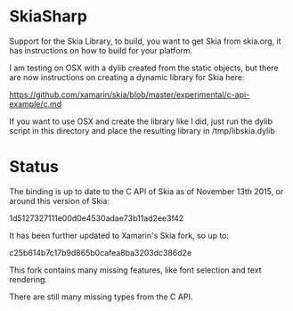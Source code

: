 # SkiaSharp

Support for the Skia Library, to build, you want to get Skia from skia.org, it has instructions
on how to build for your platform.   

I am testing on OSX with a dylib created from the static objects, but there are now instructions
on creating a dynamic library for Skia here:

https://github.com/xamarin/skia/blob/master/experimental/c-api-example/c.md

If you want to use OSX and create the library like I did, just run the dylib script in this
directory and place the resulting library in /tmp/libskia.dylib

# Status #

The binding is up to date to the C API of Skia as of November 13th 2015, or around this 
version of Skia:

1d5127327111e00d0e4530adae73b11ad2ee3f42

It has been further updated to Xamarin's Skia fork, so up to:

c25b614b7c17b9d865b0cafea8ba3203dc386d2e

This fork contains many missing features, like font selection and text rendering.

There are still many missing types from the C API.
